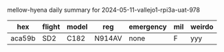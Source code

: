 mellow-hyena daily summary for 2024-05-11-vallejo1-rpi3a-uat-978

|hex|flight|model|reg|emergency|mil|weirdo|
|--|--|--|--|--|--|--|
|aca59b|SD2|C182|N914AV|none|F|yyy|
